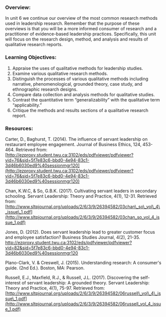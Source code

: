### Overview:

In unit 6 we continue our overview of the most common research methods used in leadership research.  Remember that the purpose of these overviews is that you will be a more informed consumer of research and a practitioner of evidence-based leadership practices.  Specifically, this unit will focus on the research design, method, and analysis and results of qualitative research reports.

### Learning Objectives:

1. Appraise the uses of qualitative methods for leadership studies.  
2. Examine various qualitative research methods.  
3. Distinguish the processes of various qualitative methods including narrative, phenomenological, grounded theory, case study, and ethnographic research designs.  
4. Compare data collection and analysis methods for qualitative studies.  
5. Contrast the quantitative term “generalizability” with the qualitative term “applicability.”  
6. Critique the methods and results sections of a qualitative research report.

### Resources:

Carter, D., Baghurst, T. \(2014\). The influence of servant leadership on restaurant employee engagement. Journal of Business Ethics, 124, 453-464. Retrieved from: [http://ezproxy.student.twu.ca:3102/eds/pdfviewer/pdfviewer?vid=76&sid=5f7e83c6-bbd0-4e94-83c1-3d46b6030ed9%40sessionmgr120](http://ezproxy.student.twu.ca:3102/eds/pdfviewer/pdfviewer?vid=76&sid=5f7e83c6-bbd0-4e94-83c1-3d46b6030ed9%40sessionmgr120)

Chan, K.W.C, & So, G.B.K. \(2017\). Cultivating servant leaders in secondary schooling. Servant Leadership: Theory and Practice, 4\(1\), 12-31.  Retrieved from: [http://www.sltpjournal.org/uploads/2/6/3/9/26394582/03chan\_so\_vol\_4\_issue\_1.pdf](http://www.sltpjournal.org/uploads/2/6/3/9/26394582/03chan_so_vol_4_issue_1.pdf)

Jones, D. \(2012\). Does servant leadership lead to greater customer focus and employee satisfaction? Business Studies Journal, 4\(2\), 21-35. http://ezproxy.student.twu.ca:3102/eds/pdfviewer/pdfviewer?vid=82&sid=5f7e83c6-bbd0-4e94-83c1-3d46b6030ed9%40sessionmgr120

Plano-Clark, V. & Creswell, J. \(2015\). Understanding research: A consumer's guide. \(2nd Ed.\). Boston, MA: Pearson.

Russell, E.J., Maxfield, R.J., & Russell, J.L. \(2017\). Discovering the self-interest of servant leadership: A grounded theory. Servant Leadership: Theory and Practice, 4\(1\), 75-97.  Retrieved from: [http://www.sltpjournal.org/uploads/2/6/3/9/26394582/06russell\_vol\_4\_issue\_1.pdf](http://www.sltpjournal.org/uploads/2/6/3/9/26394582/06russell_vol_4_issue_1.pdf)


